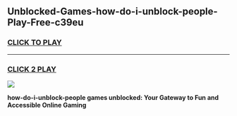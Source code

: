 
## Unblocked-Games-how-do-i-unblock-people-Play-Free-c39eu
<h3>
<a href="https://premium76.site?title=how-do-i-unblock-people&ref=21A">CLICK TO PLAY</a></h3>
<hr>

<h3>
<a href="https://premium76.site?title=how-do-i-unblock-people&ref=21A">CLICK 2 PLAY</a>
  
</h3>

<a href="https://premium76.site?title=how-do-i-unblock-people&ref=21A"><img src="https://clearcache.store/games.png"></a>


**how-do-i-unblock-people games unblocked: Your Gateway to Fun and Accessible Online Gaming**
